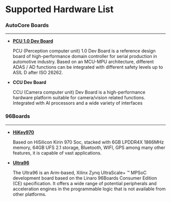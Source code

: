 # Supported Hardware List

### AutoCore Boards
---
- **[PCU 1.0 Dev Board](docs/Pcu_specification.md)**

  PCU (Perception computer unit) 1.0 Dev Board is a reference design board of high-performance domain controller for serial production in automotive industry. Based on an MCU-MPU architecture, different ADAS / AD functions can be integrated with different safety levels up to ASIL D after ISO 26262.

- **CCU Dev Board**
    
  CCU (Camera computer unit) Dev Board is a high-performance hardware platform suitable for camera/vision related functions. Integrated with AI processors and a wide variety of interfaces

### 96Boards
---
- **[HiKey970](https://www.96boards.org/product/hikey970/)**

  Based on HiSilicon Kirin 970 Soc, stacked with 6GB LPDDR4X 1866MHz memory, 64GB UFS 2.1 storage, Bluetooth, WIFI, GPS among many other features, it is capable of vast applications. 

- **[Ultra96](https://www.96boards.org/product/ultra96/)**

  The Ultra96 is an Arm-based, Xilinx Zynq UltraScale+ ™ MPSoC development board based on the Linaro 96Boards Consumer Edition (CE) specification. It offers a wide range of potential peripherals and acceleration engines in the programmable logic that is not available from other platforms.
